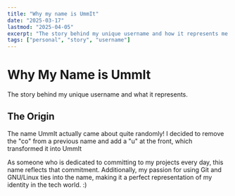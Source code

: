 ```yaml
---
title: "Why my name is UmmIt"
date: "2025-03-17"
lastmod: "2025-04-05"
excerpt: "The story behind my unique username and how it represents me..."
tags: ["personal", "story", "username"]
---
```


# Why My Name is UmmIt

The story behind my unique username and what it represents.

## The Origin

The name UmmIt actually came about quite randomly! I decided to remove the "co" from a previous name and add a "u" at the front, which transformed it into UmmIt

As someone who is dedicated to committing to my projects every day, this name reflects that commitment. Additionally, my passion for using Git and GNU/Linux ties into the name, making it a perfect representation of my identity in the tech world. :)